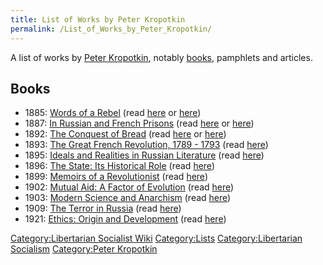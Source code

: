 ```yaml
---
title: List of Works by Peter Kropotkin
permalink: /List_of_Works_by_Peter_Kropotkin/
---
```


A list of works by [Peter Kropotkin](Peter_Kropotkin.md "wikilink"),
notably [books](List_of_Libertarian_Socialist_Books.md "wikilink"),
pamphlets and articles.

## Books

- 1885: [Words of a Rebel](Words_of_a_Rebel.md "wikilink") (read
  [here](https://theanarchistlibrary.org/library/petr-kropotkin-words-of-a-rebel-1)
  or
  [here](http://www.revoltlib.com/anarchism/words-of-a-rebel/view.php))
- 1887: [In Russian and French
  Prisons](In_Russian_and_French_Prisons.md "wikilink") (read
  [here](http://dwardmac.pitzer.edu/Anarchist_Archives/kropotkin/prisons/toc.html)
  or
  [here](https://archive.org/details/inrussianfrenchp00kropuoft/page/n4))
- 1892: [The Conquest of Bread](The_Conquest_of_Bread.md "wikilink") (read
  [here](https://theanarchistlibrary.org/library/petr-kropotkin-the-conquest-of-bread)
  or
  [here](https://libcom.org/files/Peter%20Kropotkin%20-%20The%20Conquest%20of%20Bread_0.pdf))
- 1893: [The Great French Revolution, 1789 -
  1793](The_Great_French_Revolution,_1789_-_1793.md "wikilink") (read
  [here](https://theanarchistlibrary.org/library/petr-kropotkin-the-great-french-revolution-1789-1793))
- 1895: [Ideals and Realities in Russian
  Literature](Ideals_and_Realities_in_Russian_Literature.md "wikilink")
  (read
  [here](https://theanarchistlibrary.org/library/petr-kropotkin-ideals-and-realities-in-russian-literature))
- 1896: [The State: Its Historical
  Role](The_State:_Its_Historical_Role.md "wikilink") (read
  [here](https://theanarchistlibrary.org/library/petr-kropotkin-the-state-its-historic-role))
- 1899: [Memoirs of a
  Revolutionist](Memoirs_of_a_Revolutionist.md "wikilink") (read
  [here](https://theanarchistlibrary.org/library/petr-kropotkin-memoirs-of-a-revolutionist))
- 1902: [Mutual Aid: A Factor of
  Evolution](Mutual_Aid:_A_Factor_of_Evolution.md "wikilink") (read
  [here](https://theanarchistlibrary.org/library/petr-kropotkin-mutual-aid-a-factor-of-evolution))
- 1903: [Modern Science and
  Anarchism](Modern_Science_and_Anarchism.md "wikilink") (read
  [here](https://theanarchistlibrary.org/library/petr-kropotkin-modern-science-and-anarchism))
- 1909: [The Terror in Russia](The_Terror_in_Russia.md "wikilink") (read
  [here](http://www.revoltlib.com/anarchism/the-terror-in-russia/view.php))
- 1921: [Ethics: Origin and
  Development](Ethics:_Origin_and_Development.md "wikilink") (read
  [here](https://theanarchistlibrary.org/library/petr-kropotkin-ethics-origin-and-development))

[Category:Libertarian Socialist
Wiki](Category:Libertarian_Socialist_Wiki.md "wikilink")
[Category:Lists](Category:Lists.md "wikilink") [Category:Libertarian
Socialism](Category:Libertarian_Socialism.md "wikilink") [Category:Peter
Kropotkin](Category:Peter_Kropotkin.md "wikilink")